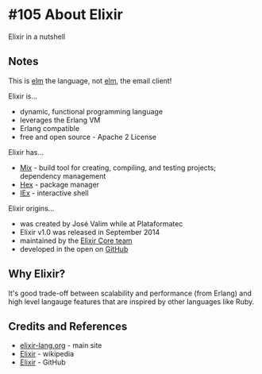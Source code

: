 # #105 About Elixir

Elixir in a nutshell

## Notes

This is [elm](https://en.wikipedia.org/wiki/Elm_(programming_language)) the language,
not [elm](https://en.wikipedia.org/wiki/Elm_(email_client)), the email client!

Elixir is...

* dynamic, functional programming language
* leverages the Erlang VM
* Erlang compatible
* free and open source - Apache 2 License

Elixir has...

* [Mix](https://hexdocs.pm/mix/Mix.html) - build tool for creating, compiling, and testing projects; dependency management
* [Hex](https://hex.pm/) - package manager
* [IEx](https://hexdocs.pm/iex/IEx.html) - interactive shell

Elixir origins...

* was created by José Valim while at Plataformatec
* Elixir v1.0 was released in September 2014
* maintained by the [Elixir Core team](https://elixir-lang.org/development.html)
* developed in the open on [GitHub](https://github.com/elixir-lang/elixir)

## Why Elixir?

It's good trade-off between scalability and performance (from Erlang) and
high level langauge features that are inspired by other languages like Ruby.

## Credits and References

* [elixir-lang.org](https://elixir-lang.org/) - main site
* [Elixir](https://en.wikipedia.org/wiki/Elixir_(programming_language)) - wikipedia
* [Elixir](https://github.com/elixir-lang/elixir) - GitHub
